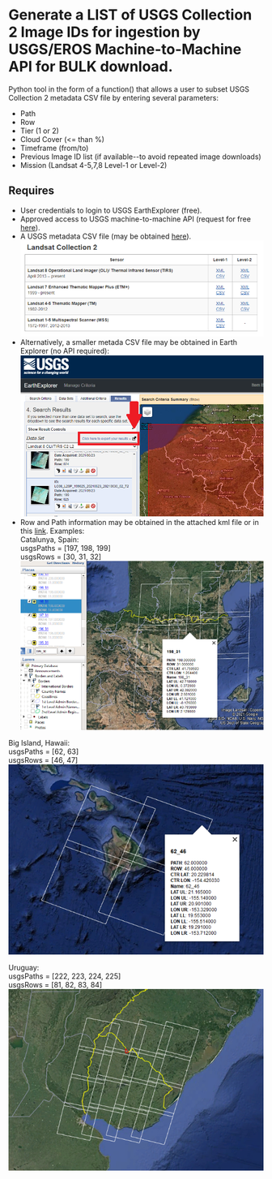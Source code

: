 # Generate a LIST of USGS Collection 2 Image IDs for ingestion by USGS/EROS Machine-to-Machine API for BULK download.
Python tool in the form of a function() that allows a user to subset USGS Collection 2 metadata CSV file by entering several parameters:
* Path
* Row
* Tier (1 or 2)
* Cloud Cover (<= than %)
* Timeframe (from/to)
* Previous Image ID list (if available--to avoid repeated image downloads)
* Mission (Landsat 4-5,7,8 Level-1 or Level-2)

## Requires
* User credentials to login to USGS EarthExplorer (free).
* Approved access to USGS machine-to-machine API (request for free [here](https://ers.cr.usgs.gov/profile/access)).
* A USGS metadata CSV file (may be obtained [here](https://www.usgs.gov/core-science-systems/nli/landsat/bulk-metadata-service)).
![screenshot1](/screenshots/1.png)
* Alternatively, a smaller metada CSV file may be obtained in Earth Explorer (no API required):
![screenshot2](/screenshots/2.png)
* Row and Path information may be obtained in the attached kml file or in this [link](https://www.usgs.gov/media/files/landsat-wrs-2-scene-boundaries-kml-file).
Examples:  
Catalunya, Spain:  
usgsPaths = [197, 198, 199]  
usgsRows = [30, 31, 32]
![screenshot3](/screenshots/3.png)

Big Island, Hawaii:  
usgsPaths = [62, 63]  
usgsRows = [46, 47]
![screenshot4](/screenshots/4.png)

Uruguay:  
usgsPaths = [222, 223, 224, 225]  
usgsRows = [81, 82, 83, 84]
![screenshot5](/screenshots/5.png)

